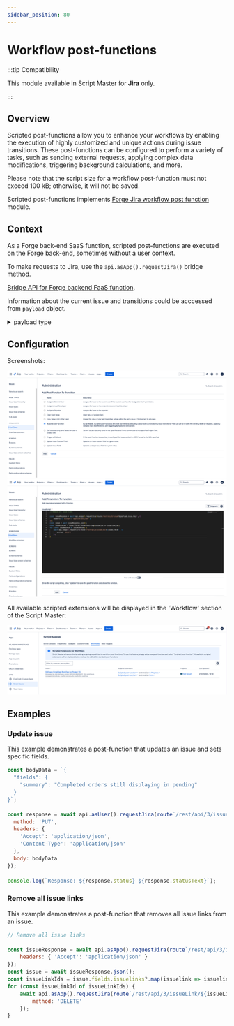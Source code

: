 ```yaml
---
sidebar_position: 80
---
```


# Workflow post-functions

:::tip Compatibility

This module available in Script Master for **Jira** only.

:::


## Overview 

Scripted post-functions allow you to enhance your workflows by enabling the execution of highly customized and unique actions during issue transitions.
These post-functions can be configured to perform a variety of tasks, such as sending external requests, applying complex data modifications, triggering background calculations, and more.
  
Please note that the script size for a workflow post-function must not exceed 100 kB; otherwise, it will not be saved.

Scripted post-functions implements [Forge Jira workflow post function](https://developer.atlassian.com/platform/forge/manifest-reference/modules/jira-workflow-post-function/) module. 


## Context

As a Forge back-end SaaS function, scripted post-functions are executed on the Forge back-end, sometimes without a user context.

To make requests to Jira, use the `api.asApp().requestJira()` bridge method.

[Bridge API for Forge backend FaaS function](../forge-bridge-back.md). 

Information about the current issue and transitions could be acccessed from `payload` object.

<details>
<summary>payload type</summary>
<p>
```
interface Payload {
  extensionId: string;
  issue: JiraIssue;
  transition: {
    id: string;
    name: string;
    from: { id: string };
    to: { id: string };
    executionId: string;
  };
  workflow: {
    id: string;
    name: string;
  };
  configuration: {
    code: string;
  };
  atlassianId: string;
  changelog: object;
  context: {
    cloudId: string;
    moduleKey: string;
  };
}
```
</p>
</details>



## Configuration

Screenshots:

![](./img/configure-postfunction-screenshot-1.png)
![](./img/configure-postfunction-screenshot-2.png)

All available scripted extensions will be displayed in the 'Workflow' section of the Script Master:

![](./img/workflows-tab.png)

## Examples

### Update issue

This example demonstrates a post-function that updates an issue and sets specific fields.

```javascript
const bodyData = `{
  "fields": {
    "summary": "Completed orders still displaying in pending"
  }
}`;

const response = await api.asUser().requestJira(route`/rest/api/3/issue/${payload.issue.id}`, {
  method: 'PUT',
  headers: {
    'Accept': 'application/json',
    'Content-Type': 'application/json'
  },
  body: bodyData
});

console.log(`Response: ${response.status} ${response.statusText}`);
```

### Remove all issue links

This example demonstrates a post-function that removes all issue links from an issue.

```javascript
// Remove all issue links

const issueResponse = await api.asApp().requestJira(route`/rest/api/3/issue/${payload.issue.key}`, {
    headers: { 'Accept': 'application/json' }
});
const issue = await issueResponse.json();
const issueLinkIds = issue.fields.issuelinks?.map(issuelink => issuelink.id);
for (const issueLinkId of issueLinkIds) {
    await api.asApp().requestJira(route`/rest/api/3/issueLink/${issueLinkId}`, {
        method: 'DELETE'
    });
}
```